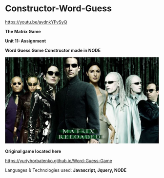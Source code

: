 # Constructor-Word-Guess

https://youtu.be/avdnkYFvSyQ

**The Matrix Game**

**Unit 11: Assignment**

**Word Guess Game Constructor made in NODE**

![](img/back.jpg)

**Original game located here**

https://yuriyhorbatenko.github.io/Word-Guess-Game

Languages & Technologies used:
**Javascript, Jquery, NODE**